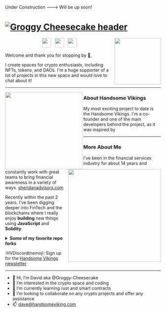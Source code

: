 Under Construction ---> Will be up soon!

# [![Groggy Cheesecake header](https://sheridanwealthadvisors.com/wp-content/uploads/2020/05/David-Connelly.jpg)](https://www.handsomevikings.com/)

<p>
  <a href="https://app.gitbook.com/o/yzqzXl2CzhhjhIYn8C1G/s/6ypwA6iha7FO5Zg1hjTo/"><img width="150" align='right' src="Private Gitbook Public Dec 2021"></a>
</p>

<p align='center'>
<a href="https://twitter.com/CoinFencer"><img height="30" src="https://www.dropbox.com/s/phcfzny45fww53t/logo-twitter-png-5859.png?dl=0"></a>&nbsp;&nbsp;
<a href="https://www.instagram.com/connelly.david/"><img height="30" src="InstaHosted"></a>&nbsp;&nbsp;
<a href="https://www.linkedin.com/in/davidconnelly1/"><img height="30" src="LinkedInHosted"></a>
</p>

Welcome and thank you for stopping by 👋,

I create spaces for crypto enthusiasts, including NFTs, tokens, and DAOs.  I'm a huge supporter of a lot of projects in this new space and would love to chat about it!

  ---
 
 <p>
  <img width="250" align='left' src="hv.png">
</p>
 
### About Handsome Vikings

My most exciting project to date is the Handsome Vikings.  I'm a co-founder and one of the main developers behind the project, as it was inspired by 

 ---

<p>
  <a href="Another Link"><img width="300" align='right' src="Source Picture"></a>
</p>

### More About Me

I've been in the financial services industry for about 14 years and constantly work with great teams to bring financial awareness in a variety of ways. [sheridanadvisors.com](https://www.sheridanadvisors.com)

Recently within the past 2 years, I've been digging deeper into FinTech and the blockchains where I really enjoy **building** new things using **JavaScript** and **Solidity**. 

<details>
 <summary><strong>Some of my favorite repo forks</strong></summary>
 <a href="https://github.com/Groggy-Cheesecake/assets"><img width="400" src="Shout Out!"></a>
 <a href="https://github.com/Groggy-Cheesecake/hashlips_art_engine"><img width="400" src="Thank you HashLips!"></a>
 
</details>

:HVDiscordtnemoji: Sign up for the [Handsome Vikings newsletter](https://e8871917.sibforms.com/serve/MUIEANYaYNHozsJNVd6WBUTvtAtJKk3bKTpFJ8a8j6hbG8QOoNL-UQUkCjaMojNNAo9fKqnpMMLTzx-30S7AI0yzxHRuHdMzhFte7T5eJwbb3HlBzqb5d5kVbq-xh2UhNJ2sg7orqIpipXNeCxaRM56iySMSmooZkkg4USu4m8F4kXUfqBFV19U51UP_p-W6VDIeqra9tpbY0OL3)

---

- 👋 Hi, I’m David aka @Groggy-Cheesecake
- 👀 I’m interested in the crypto space and coding
- 🌱 I’m currently learning rust and smart contracts
- 💞️ I’m looking to collaborate on any crypto projects and offer any assistance
- 📫 dave@handsomeviking.com
